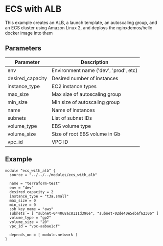 
# ECS with ALB

This example creates an ALB, a launch template, an autoscaling group, and
an ECS cluster using Amazon Linux 2, and deploys the nginxdemos/hello docker
image into them

## Parameters

| Parameter        | Description                             |
|------------------|-----------------------------------------|
| env              | Environment name ('dev', 'prod', etc)   |
| desired_capacity | Desired number of instances             |
| instance_type    | EC2 instance types                      |
| max_size         | Max size of autoscaling group           |
| min_size         | Min size of autoscaling group           |
| name             | Name of instances                       |
| subnets          | List of subnet IDs                      |
| volume_type      | EBS volume type                         |
| volume_size      | Size of root EBS volume in Gb           |
| vpc_id           | VPC ID                                  |

## Example

    module "ecs_with_alb" {
      source = "../../../modules/ecs_with_alb"
    
      name = "terraform-test"
      env = "dev"
      desired_capacity = 2
      instance_type = "t3a.small"
      max_size = 0
      min_size = 0
      ssh_key_name = "aws"
      subnets = [ "subnet-044068ac8111d390e", "subnet-02de40e5ebaf62306" ]
      volume_type = "gp2"
      volume_size = "20"
      vpc_id = "vpc-aabae1cf"
    
      depends_on = [ module.network ]
    }
